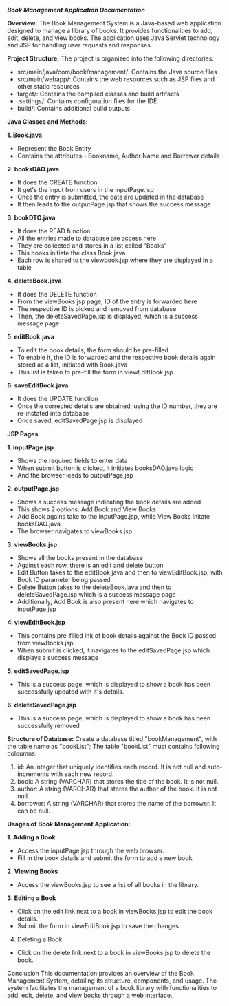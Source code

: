 ***Book Management Application Documentation***

**Overview:**
The Book Management System is a Java-based web application designed to manage a library of books. It provides functionalities to add, edit, delete, and view books. The application uses Java Servlet technology and JSP for handling user requests and responses.

**Project Structure:**
The project is organized into the following directories:
- src/main/java/com/book/management/: Contains the Java source files
- src/main/webapp/: Contains the web resources such as JSP files and other static resources
- target/: Contains the compiled classes and build artifacts
- .settings/: Contains configuration files for the IDE
- build/: Contains additional build outputs

**Java Classes and Methods:**

**1. Book.java**
- Represent the Book Entity
- Contains the attributes - Bookname, Author Name and Borrower details

**2. booksDAO.java**
- It does the CREATE function
- It get's the input from users in the inputPage.jsp
- Once the entry is submitted, the data are updated in the database
- It then leads to the outputPage.jsp that shows the success message

**3. bookDTO.java**
- It does the READ function
- All the entries made to database are access here
- They are collected and stores in a list called "Books"
- This books initiate the class Book.java
- Each row is shared to the viewbook.jsp where they are displayed in a table

**4. deleteBook.java**
- It does the DELETE function
- From the viewBooks.jsp page, ID of the entry is forwarded here
- The respective ID is picked and removed from database
- Then, the deleteSavedPage.jsp is displayed, which is a success message page

**5. editBook.java**
- To edit the book details, the form should be pre-filled
- To enable it, the ID is forwarded and the respective book details again stored as a list, initiated with Book.java
- This list is taken to pre-fill the form in viewEditBook.jsp

**6. saveEditBook.java**
- It does the UPDATE function
- Once the corrected details are obtained, using the ID number, they are re-instated into database
- Once saved, editSavedPage.jsp is displayed

**JSP Pages**

**1. inputPage.jsp**
- Shows the required fields to enter data
- When submit button is clicked, it initiates booksDAO.java logic
- And the browser leads to outputPage.jsp

**2. outputPage.jsp**
- Shows a success message indicating the book details are added
- This shows 2 options: Add Book and View Books
- Add Book agains take to the inputPage.jsp, while View Books initate booksDAO.java
- The browser navigates to viewBooks.jsp

**3. viewBooks.jsp**
- Shows all the books present in the database
- Against each row, there is an edit and delete button
- Edit Button takes to the editBook.java and then to viewEditBook.jsp, with Book ID parameter being passed
- Delete Button takes to the deleteBook.java and then to deleteSavedPage.jsp which is a success message page
- Additionally, Add Book is also present here which navigates to inputPage.jsp

**4. viewEditBook.jsp**
- This contains pre-filled ink of book details against the Book ID passed from viewBooks.jsp
- When submit is clicked, it navigates to the editSavedPage.jsp which displays a success message

**5. editSavedPage.jsp**
- This is a success page, which is displayed to show a book has been successfully updated with it's details.

**6. deleteSavedPage.jsp**
- This is a success page, which is displayed to show a book has been successfully removed

**Structure of Database:**
Create a database titled "bookManagement", with the table name as "bookList";
The table "bookList" must contains following coloumns:
1. id: An integer that uniquely identifies each record. It is not null and auto-increments with each new record.
2. book: A string (VARCHAR) that stores the title of the book. It is not null.
3. author: A string (VARCHAR) that stores the author of the book. It is not null.
4. borrower: A string (VARCHAR) that stores the name of the borrower. It can be null.

**Usages of Book Management Application:**

**1. Adding a Book**
- Access the inputPage.jsp through the web browser.
- Fill in the book details and submit the form to add a new book.

**2. Viewing Books**
- Access the viewBooks.jsp to see a list of all books in the library.

**3. Editing a Book**
- Click on the edit link next to a book in viewBooks.jsp to edit the book details.
- Submit the form in viewEditBook.jsp to save the changes.

4. Deleting a Book
- Click on the delete link next to a book in viewBooks.jsp to delete the book.

Conclusion
This documentation provides an overview of the Book Management System, detailing its structure, components, and usage. The system facilitates the management of a book library with functionalities to add, edit, delete, and view books through a web interface.
